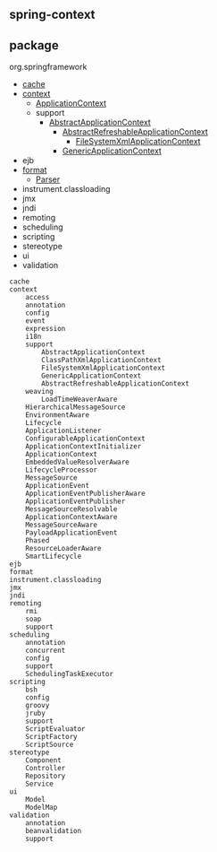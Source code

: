 ## spring-context


## package
org.springframework
* [cache](/20-framework/src/spring/spring-context/cache/README.md)
* [context](20-framework/src/spring/spring-context/context/README.md)
  * [ApplicationContext](/20-framework/src/spring/spring-context/context/ApplicationContext.md)
  * support
    * [AbstractApplicationContext](/20-framework/src/spring/spring-context/context/support/AbstractApplicationContext.md)
      * [AbstractRefreshableApplicationContext](/20-framework/src/spring/spring-context/context/support/AbstractRefreshableApplicationContext.md)
        * [FileSystemXmlApplicationContext](/20-framework/src/spring/spring-context/context/support/FileSystemXmlApplicationContext.md)
      * [GenericApplicationContext](/20-framework/src/spring/spring-context/context/support/GenericApplicationContext.md)
* ejb
* [format](/docs/20-framework/src/spring/spring-context/format/README.md)
  * [Parser](/docs/20-framework/src/spring/spring-context/format/Parser.md)
* instrument.classloading
* jmx
* jndi
* remoting
* scheduling
* scripting
* stereotype
* ui
* validation

```
cache
context
    access
    annotation
    config
    event
    expression
    i18n
    support
        AbstractApplicationContext
        ClassPathXmlApplicationContext
        FileSystemXmlApplicationContext
        GenericApplicationContext
        AbstractRefreshableApplicationContext
    weaving
        LoadTimeWeaverAware
    HierarchicalMessageSource
    EnvironmentAware
    Lifecycle
    ApplicationListener
    ConfigurableApplicationContext
    ApplicationContextInitializer
    ApplicationContext
    EmbeddedValueResolverAware
    LifecycleProcessor
    MessageSource
    ApplicationEvent
    ApplicationEventPublisherAware
    ApplicationEventPublisher
    MessageSourceResolvable
    ApplicationContextAware
    MessageSourceAware
    PayloadApplicationEvent
    Phased
    ResourceLoaderAware
    SmartLifecycle
ejb
format
instrument.classloading
jmx
jndi
remoting
    rmi
    soap
    support
scheduling
    annotation
    concurrent
    config
    support
    SchedulingTaskExecutor
scripting
    bsh
    config
    groovy
    jruby
    support
    ScriptEvaluator
    ScriptFactory
    ScriptSource
stereotype
    Component
    Controller
    Repository
    Service
ui
    Model
    ModelMap
validation
    annotation
    beanvalidation
    support
```